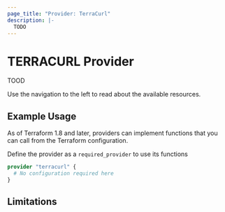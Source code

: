 ```yaml
---
page_title: "Provider: TerraCurl"
description: |-
  TODO
---
```


# TERRACURL Provider

TOOD

Use the navigation to the left to read about the available resources.

## Example Usage

As of Terraform 1.8 and later, providers can implement functions that you can call from the Terraform configuration.

Define the provider as a `required_provider` to use its functions

```terraform
provider "terracurl" {
  # No configuration required here
}
```

## Limitations

